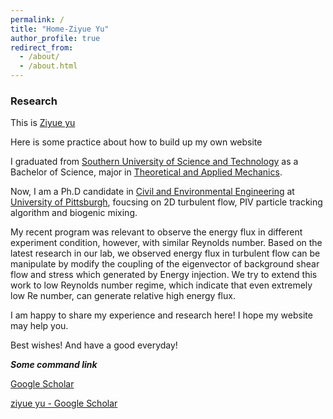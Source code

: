 ```yaml
---
permalink: /
title: "Home-Ziyue Yu"
author_profile: true
redirect_from: 
  - /about/
  - /about.html
---
```

### Research

This is [Ziyue yu](https://ziyueyu-c.github.io/yuziyue.github.io//)
  
Here is some practice about how to build up my own website

I graduated from [Southern University of Science and Technology](https://mae.sustech.edu.cn) as a Bachelor of Science, major in [Theoretical and Applied Mechanics](https://mae.sustech.edu.cn/).  
  
Now, I am a Ph.D candidate in [Civil and Environmental Engineering](https://www.engineering.pitt.edu/Departments/Civil-Environmental/) at [University of Pittsburgh](https://www.pitt.edu/), foucsing on 2D turbulent flow, PIV particle tracking algorithm and biogenic mixing.  
  
My recent program was relevant to observe the energy flux in different experiment condition, however, with similar Reynolds number. Based on the latest research in our lab, we observed energy flux in turbulent flow can be manipulate by modify the coupling of the eigenvector of background shear flow and stress which generated by Energy injection. We try to extend this work to low Reynolds number regime, which indicate that even extremely low Re number, can generate relative high energy flux.  
  
I am happy to share my experience and research here! I hope my website may help you.  
  
  
Best wishes! And have a good everyday!

***Some command link***

[Google Scholar](https://scholar.google.com/)

[‪ziyue yu‬ - ‪Google Scholar‬](https://scholar.google.com/citations?user=C4-4wAQAAAAJ&hl=en)
